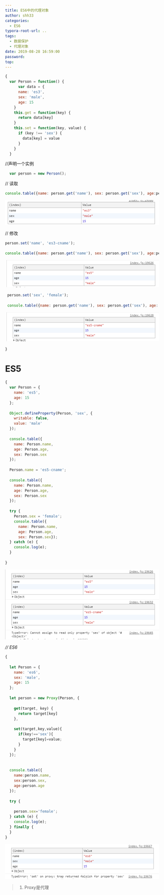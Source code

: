 ```yaml
---
title: ES6中的代理对象
author: shh33
categories:
  - ES6
typora-root-url: ..
tags:
  - 数据保护
  - 代理对象
date: 2019-08-28 16:59:00
password:
top:
---
```


```javascript
{
  var Person = function() {
​      var data = {
​      name: 'es3',
​      sex: 'male',
​      age: 15
​    }
​    this.get = function(key) {
​      return data[key]
​    }
​    this.set = function(key, value) {
​      if (key !== 'sex') {
​        data[key] = value
​      }
​    }
  }
```

//声明一个实例

```javascript
  var person = new Person();
```

  // 读取

```javascript
console.table({name: person.get('name'), sex: person.get('sex'), age:person.get('age')});
```

![1566981354107](/images/1566981354107.png)

  // 修改

```javascript
person.set('name', 'es3-cname');

console.table({name: person.get('name'), sex: person.get('sex'), age:person.get('age')});
```

![1566981519105](/images/1566981519105.png)

```javascript
 person.set('sex', 'female');

 console.table({name: person.get('name'), sex: person.get('sex'), age: person.get('age')});
```

![1566981533339](/images/1566981533339.png)

```
}
```

# ES5

```javascript
{
  var Person = {
​    name: 'es5', 
​    age: 15
  };
  
  Object.defineProperty(Person, 'sex', {
​    writable: false,
​    value: 'male'
  });
  
  console.table({
​    name: Person.name,
​    age: Person.age,
​    sex: Person.sex
  });
  
  Person.name = 'es5-cname';
  
  console.table({
​    name: Person.name,
​    age: Person.age,
​    sex: Person.sex
  });

  try {
​    Person.sex = 'female';
​    console.table({
​      name: Person.name,
​      age: Person.age,
​      sex: Person.sex});
  } catch (e) {
​    console.log(e);
  }

} 
```

![1566981878277](/images/1566981878277.png)

*// ES6*

```javascript
{

  let Person = {
​    name: 'es6',
​    sex: 'male',
​    age: 15
  };
  
  let person = new Proxy(Person, {
  
​    get(target, key) {
​      return target[key]
​    },

​    set(target,key,value){
​      if(key!=='sex'){
​        target[key]=value;
​      }
​    }
  });


  console.table({
​    name:person.name,
​    sex:person.sex,
​    age:person.age
  });

  try {

​    person.sex='female';
  } catch (e) {
​    console.log(e);
  } finally {
  }
}
```

![1566982135689](/images/1566982135689.png)

> 1. Proxy是代理
